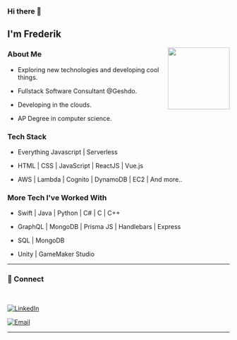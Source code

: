 ### Hi there 👋
<h2> I'm Frederik</h2>

<img align='right' src="https://media-exp1.licdn.com/dms/image/C5603AQHdYnL5SGom-Q/profile-displayphoto-shrink_200_200/0?e=1609977600&v=beta&t=djH86uutI7KH81yAa2l4RZ517f2aB6fn5oFh7yUJPYY" width="140">

<h3>About Me </h3>

- Exploring new technologies and developing cool things.

- Fullstack Software Consultant @Geshdo.

- Developing in the clouds.

- AP Degree in computer science.


<h3> Tech Stack</h3>

- Everything Javascript | Serverless

- HTML | CSS | JavaScript | ReactJS | Vue.js

- AWS | Lambda | Cognito | DynamoDB | EC2 | And more..

<h3> More Tech I've Worked With </h3>

- Swift | Java | Python | C# | C | C++ 

- GraphQL | MongoDB | Prisma JS | Handlebars | Express

- SQL | MongoDB 

- Unity | GameMaker Studio


<hr>



<h3> 🤝 Connect </h3>

<br>



<p align="center">

<a href="https://www.linkedin.com/in/frederik-%C3%B8stergaard-553035167"><img alt="LinkedIn" src="https://img.shields.io/badge/LinkedIn-Frederik%20Østergaard-blue?style=flat-square&logo=linkedin"></a>

<a href="mailto:fkoefkoe@live.dk"><img alt="Email" src="https://img.shields.io/badge/Email-fkoefkoe@live.dk-blue?style=flat-square&logo=gmail"></a>

</p>


<hr>
